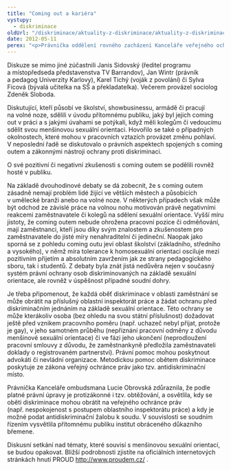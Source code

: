 ```yaml
---
title: "Coming out a kariéra"
vystupy:
  - diskriminace
oldUrl: "/diskriminace/aktuality-z-diskriminace/aktuality-z-diskriminace-2012/coming-out-a-kariera/"
date: 2012-05-11
perex: "<p>Právnička oddělení rovného zacházení Kanceláře veřejného ochránce Lucie Obrovská se dne 9. 5. 2012 zúčastnila debaty k otázce „Coming outu a kariéry“, kterou pořádalo hnutí PROUD – Platforma pro rovnost, uznání a diverzitu v kavárně Q-Café v Praze.</p>"
---
```


<!-- imported from the old website -->

<p class="align-blok">Diskuze se mimo jiné zúčastnili Janis Sidovský (ředitel programu a místopředseda představenstva TV Barrandov), Jan Wintr (právník a pedagog Univerzity Karlovy), Karel Tichý (voják z povolání) či Sylva Ficová (bývalá učitelka na SŠ a překladatelka). Večerem provázel sociolog Zdeněk Sloboda.</p><p class="align-blok">Diskutující, kteří působí ve školství, showbusinessu, armádě či pracují na volné noze, sdělili v úvodu přítomnému publiku, jaký byl jejich coming out v práci a s jakými úvahami se potýkali, když měli kolegům či vedoucímu sdělit svou menšinovou sexuální orientaci. Hovořilo se také o případných okolnostech, které mohou v pracovních vztazích provázet změnu pohlaví. V neposlední řadě se diskutovalo o právních aspektech spojených s coming outem a zákonnými nástroji ochrany proti diskriminaci.</p><p class="align-blok">O své pozitivní či negativní zkušenosti s coming outem se podělili rovněž hosté v publiku.</p><p class="align-blok">Na základě dvouhodinové debaty se dá zobecnit, že s coming outem zásadně nemají problém lidé žijící ve větších městech a působících v umělecké branži anebo na volné noze. V některých případech však může být odchod ze závislé práce na volnou nohu motivován právě negativními reakcemi zaměstnavatele či kolegů na sdělení sexuální orientace. Vyšší míru jistoty, že coming outem nebude ohrožena pracovní pozice či odměňování, mají zaměstnanci, kteří jsou díky svým znalostem a zkušenostem pro zaměstnavatele do jisté míry nenahraditelní či jedineční. Naopak jako sporná se z pohledu coming outu jeví oblast školství (základního, středního a vysokého), v němž míra tolerance k homosexuální orientaci osciluje mezi pozitivním přijetím a absolutním zavržením jak ze strany pedagogického sboru, tak i studentů. Z debaty byla znát jistá nedůvěra nejen v současný systém právní ochrany osob diskriminovaných na základě sexuální orientace, ale rovněž v úspěšnost případné soudní dohry.</p><p class="align-blok">Je třeba připomenout, že každá oběť diskriminace v oblasti zaměstnání se může obrátit na příslušný oblastní inspektorát práce a žádat ochranu před diskriminačním jednáním na základě sexuální orientace. Této ochrany se může kterákoliv osoba (bez ohledu na svou státní příslušnost) dožadovat ještě před vznikem pracovního poměru (např. uchazeč nebyl přijat, protože je gay), v jeho samotném průběhu (nepřiznání pracovní odměny z důvodu menšinové sexuální orientace) či ve fázi jeho ukončení (neprodloužení pracovní smlouvy z důvodu, že zaměstnankyně předložila zaměstnavateli doklady o registrovaném partnerství). Právní pomoc mohou poskytnout advokáti či nevládní organizace. Metodickou pomoc obětem diskriminace poskytuje ze zákona veřejný ochránce práv jako tzv. antidiskriminační místo.</p><p class="align-blok">Právnička Kanceláře ombudsmana Lucie Obrovská zdůraznila, že podle platné právní úpravy je protizákonné i tzv. obtěžování, a osvětlila, kdy se oběti diskriminace mohou obrátit na veřejného ochránce práv (např. nespokojenost s postupem oblastního inspektorátu práce) a kdy je možné podat antidiskriminační žalobu k soudu. V souvislosti se soudním řízením vysvětlila přítomnému publiku institut obráceného důkazního břemene.</p><p class="align-blok">Diskusní setkání nad tématy, které souvisí s menšinovou sexuální orientací, se budou opakovat. Bližší podrobnosti zjistíte na oficiálních internetových stránkách hnutí PROUD <a title="Otevření do nového okna" href="http://www.proudem.cz/" target="_blank">http://www.proudem.cz/</a> . </p>
